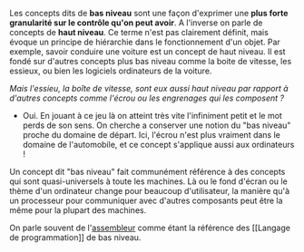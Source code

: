 Les concepts dits de **bas niveau** sont une façon d'exprimer une **plus forte granularité sur le contrôle qu'on peut avoir**. A l'inverse on parle de concepts de **haut niveau**.
Ce terme n'est pas clairement définit, mais évoque un principe de hiérarchie dans le fonctionnement d'un objet.
Par exemple, savoir conduire une voiture est un concept de haut niveau. Il est fondé sur d'autres concepts plus bas niveau comme la boite de vitesse, les essieux, ou bien les logiciels ordinateurs de la voiture.

*Mais l'essieu, la boîte de vitesse, sont eux aussi haut niveau par rapport à d'autres concepts comme l'écrou ou les engrenages qui les composent ?*
- Oui. En jouant à ce jeu là on atteint très vite l'infiniment petit et le mot perds de son sens. On cherche a conserver une notion du "bas niveau" proche du domaine de départ. Ici, l'écrou n'est plus vraiment dans le domaine de l'automobile, et ce concept s'applique aussi aux ordinateurs !

Un concept dit "bas niveau" fait communément référence à des concepts qui sont quasi-universels à toute les machines.
Là ou le fond d'écran ou le thème d'un ordinateur change pour beaucoup d'utilisateur, la manière qu'à un processeur pour communiquer avec d'autres composants peut être la même pour la plupart des machines.

On parle souvent de l'[assembleur](https://en.wikipedia.org/wiki/Assembly_language) comme étant la référence des [[Langage de programmation]] de bas niveau.